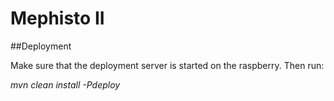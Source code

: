 Mephisto II
===========

##Deployment

Make sure that the deployment server is started on the raspberry.
Then run:

_mvn clean install -Pdeploy_




